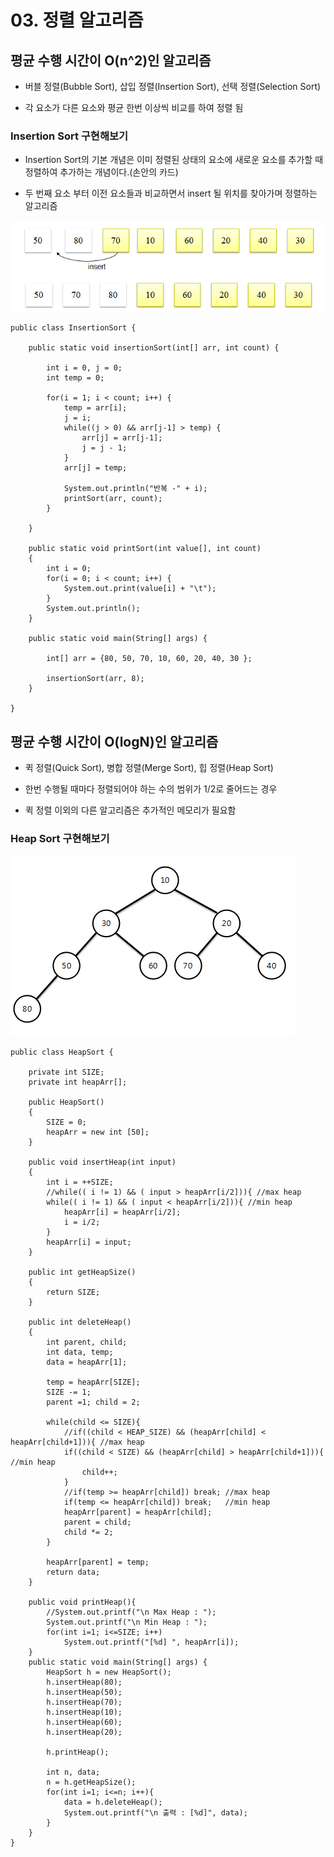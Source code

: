 # 03. 정렬 알고리즘

## 평균 수행 시간이 O(n^2)인 알고리즘

- 버블 정렬(Bubble Sort), 삽입 정렬(Insertion Sort), 선택 정렬(Selection Sort)

- 각 요소가 다른 요소와 평균 한번 이상씩 비교를 하여 정렬 됨

### Insertion Sort 구현해보기

- Insertion Sort의 기본 개념은 이미 정렬된 상태의 요소에 새로운 요소를 추가할 때 정렬하여 추가하는 개념이다.(손안의 카드)

- 두 번째 요소 부터 이전 요소들과 비교하면서 insert 될 위치를 찾아가며 정렬하는 알고리즘

![insert](./img/insert.png)

```
public class InsertionSort {

	public static void insertionSort(int[] arr, int count) {
		
		int i = 0, j = 0;
		int temp = 0;

		for(i = 1; i < count; i++) {
			temp = arr[i];
			j = i;
			while((j > 0) && arr[j-1] > temp) {
				arr[j] = arr[j-1];
				j = j - 1;
			}
			arr[j] = temp;

			System.out.println("반복 -" + i);
			printSort(arr, count);
		}
		
	}
	
	public static void printSort(int value[], int count)
	{
		int i = 0;
		for(i = 0; i < count; i++) {
			System.out.print(value[i] + "\t");
		}
		System.out.println();
	}
	
	public static void main(String[] args) {
		
		int[] arr = {80, 50, 70, 10, 60, 20, 40, 30 };
		
		insertionSort(arr, 8);
	}

}
```


## 평균 수행 시간이 O(logN)인 알고리즘

- 퀵 정렬(Quick Sort), 병합 정렬(Merge Sort), 힙 정렬(Heap Sort)

- 한번 수행될 때마다 정렬되어야 하는 수의 범위가 1/2로 줄어드는 경우

- 퀵 정렬 이외의 다른 알고리즘은 추가적인 메모리가 필요함

### Heap Sort 구현해보기

![heap](./img/heap.png)

```
public class HeapSort {

	private int SIZE;
	private int heapArr[];
	
	public HeapSort()
	{
		SIZE = 0;
		heapArr = new int [50];
	}
	
	public void insertHeap(int input)
	{
		int i = ++SIZE;
		//while(( i != 1) && ( input > heapArr[i/2])){ //max heap
		while(( i != 1) && ( input < heapArr[i/2])){ //min heap
			heapArr[i] = heapArr[i/2];
			i = i/2;
		}
		heapArr[i] = input;
	}
	
	public int getHeapSize()
	{
		return SIZE;
	}
	
	public int deleteHeap()
	{
		int parent, child;
		int data, temp;
		data = heapArr[1]; 
		
		temp = heapArr[SIZE]; 
		SIZE -= 1; 
		parent =1; child = 2;
		
		while(child <= SIZE){
			//if((child < HEAP_SIZE) && (heapArr[child] < heapArr[child+1])){ //max heap
			if((child < SIZE) && (heapArr[child] > heapArr[child+1])){ //min heap
				child++;
			}
			//if(temp >= heapArr[child]) break; //max heap
			if(temp <= heapArr[child]) break;   //min heap
			heapArr[parent] = heapArr[child];
			parent = child;
			child *= 2;
		}
		
		heapArr[parent] = temp;
		return data;
	}
	
	public void printHeap(){
		//System.out.printf("\n Max Heap : ");
		System.out.printf("\n Min Heap : ");
		for(int i=1; i<=SIZE; i++)
			System.out.printf("[%d] ", heapArr[i]);
	}
	public static void main(String[] args) {
		HeapSort h = new HeapSort();
		h.insertHeap(80);
		h.insertHeap(50);
		h.insertHeap(70);
		h.insertHeap(10);
		h.insertHeap(60);
		h.insertHeap(20);
		
		h.printHeap();
	
		int n, data;
		n = h.getHeapSize();
		for(int i=1; i<=n; i++){    
			data = h.deleteHeap();  
			System.out.printf("\n 출력 : [%d]", data);
		}
	}
}
```

